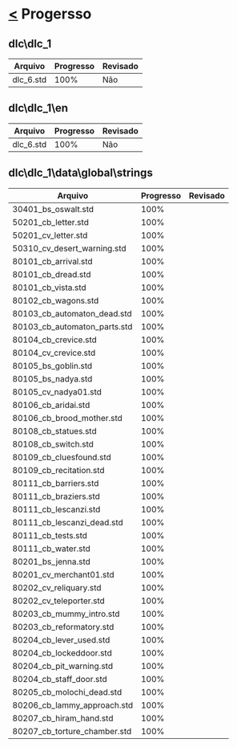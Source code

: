 # [<](README.md) Progersso
 
## dlc\dlc_1
|Arquivo|Progresso|Revisado|
|--|--|--|
|dlc_6.std|100%|Não|

## dlc\dlc_1\en
|Arquivo|Progresso|Revisado|
|--|--|--|
|dlc_6.std|100%|Não|


## dlc\dlc_1\data\global\strings
|Arquivo|Progresso|Revisado|
|--|--|--|
|30401_bs_oswalt.std|100%||
|50201_cb_letter.std|100%||
|50201_cv_letter.std|100%||
|50310_cv_desert_warning.std|100%||
|80101_cb_arrival.std|100%||
|80101_cb_dread.std|100%||
|80101_cb_vista.std|100%||
|80102_cb_wagons.std|100%||
|80103_cb_automaton_dead.std|100%||
|80103_cb_automaton_parts.std|100%||
|80104_cb_crevice.std|100%||
|80104_cv_crevice.std|100%||
|80105_bs_goblin.std|100%||
|80105_bs_nadya.std|100%||
|80105_cv_nadya01.std|100%||
|80106_cb_aridai.std|100%||
|80106_cb_brood_mother.std|100%||
|80108_cb_statues.std|100%||
|80108_cb_switch.std|100%||
|80109_cb_cluesfound.std|100%||
|80109_cb_recitation.std|100%||
|80111_cb_barriers.std|100%||
|80111_cb_braziers.std|100%||
|80111_cb_lescanzi.std|100%||
|80111_cb_lescanzi_dead.std|100%||
|80111_cb_tests.std|100%||
|80111_cb_water.std|100%||
|80201_bs_jenna.std|100%||
|80201_cv_merchant01.std|100%||
|80202_cv_reliquary.std|100%||
|80202_cv_teleporter.std|100%||
|80203_cb_mummy_intro.std|100%||
|80203_cb_reformatory.std|100%||
|80204_cb_lever_used.std|100%||
|80204_cb_lockeddoor.std|100%||
|80204_cb_pit_warning.std|100%||
|80204_cb_staff_door.std|100%||
|80205_cb_molochi_dead.std|100%||
|80206_cb_lammy_approach.std|100%||
|80207_cb_hiram_hand.std|100%||
|80207_cb_torture_chamber.std|100%||
